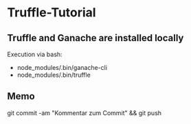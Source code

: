 # Truffle-Tutorial

## Truffle and Ganache are installed locally
Execution via bash:
- node_modules/.bin/ganache-cli
- node_modules/.bin/truffle

## Memo
git commit -am "Kommentar zum Commit" && git push
